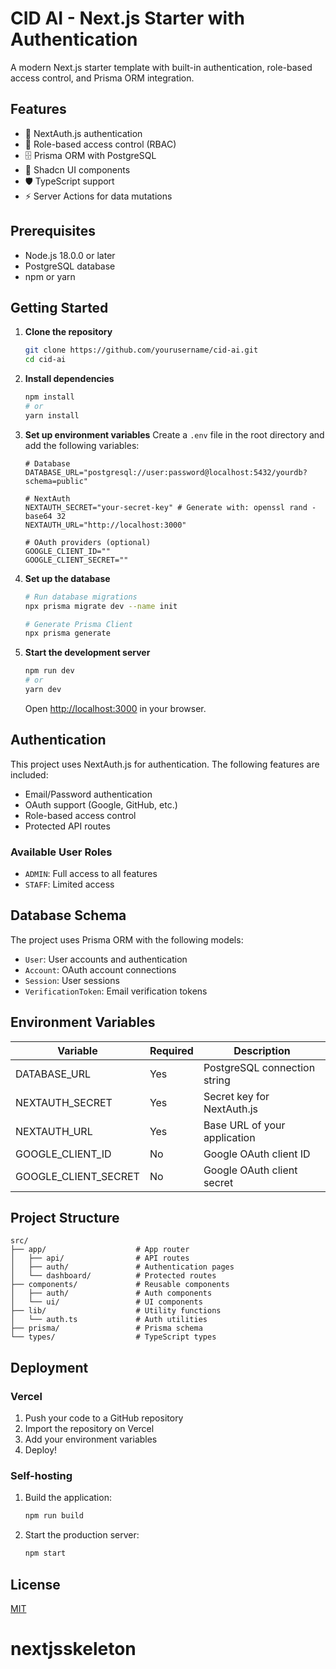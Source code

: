 # CID AI - Next.js Starter with Authentication

A modern Next.js starter template with built-in authentication, role-based access control, and Prisma ORM integration.

## Features

- 🔐 NextAuth.js authentication
- 👥 Role-based access control (RBAC)
- 🗄️ Prisma ORM with PostgreSQL
- 🎨 Shadcn UI components
- 🛡️ TypeScript support
- ⚡ Server Actions for data mutations

## Prerequisites

- Node.js 18.0.0 or later
- PostgreSQL database
- npm or yarn

## Getting Started

1. **Clone the repository**
   ```bash
   git clone https://github.com/yourusername/cid-ai.git
   cd cid-ai
   ```

2. **Install dependencies**
   ```bash
   npm install
   # or
   yarn install
   ```

3. **Set up environment variables**
   Create a `.env` file in the root directory and add the following variables:
   ```env
   # Database
   DATABASE_URL="postgresql://user:password@localhost:5432/yourdb?schema=public"
   
   # NextAuth
   NEXTAUTH_SECRET="your-secret-key" # Generate with: openssl rand -base64 32
   NEXTAUTH_URL="http://localhost:3000"
   
   # OAuth providers (optional)
   GOOGLE_CLIENT_ID=""
   GOOGLE_CLIENT_SECRET=""
   ```

4. **Set up the database**
   ```bash
   # Run database migrations
   npx prisma migrate dev --name init
   
   # Generate Prisma Client
   npx prisma generate
   ```

5. **Start the development server**
   ```bash
   npm run dev
   # or
   yarn dev
   ```

   Open [http://localhost:3000](http://localhost:3000) in your browser.

## Authentication

This project uses NextAuth.js for authentication. The following features are included:

- Email/Password authentication
- OAuth support (Google, GitHub, etc.)
- Role-based access control
- Protected API routes

### Available User Roles

- `ADMIN`: Full access to all features
- `STAFF`: Limited access

## Database Schema

The project uses Prisma ORM with the following models:

- `User`: User accounts and authentication
- `Account`: OAuth account connections
- `Session`: User sessions
- `VerificationToken`: Email verification tokens

## Environment Variables

| Variable | Required | Description |
|----------|----------|-------------|
| DATABASE_URL | Yes | PostgreSQL connection string |
| NEXTAUTH_SECRET | Yes | Secret key for NextAuth.js |
| NEXTAUTH_URL | Yes | Base URL of your application |
| GOOGLE_CLIENT_ID | No | Google OAuth client ID |
| GOOGLE_CLIENT_SECRET | No | Google OAuth client secret |

## Project Structure

```
src/
├── app/                    # App router
│   ├── api/                # API routes
│   ├── auth/               # Authentication pages
│   └── dashboard/          # Protected routes
├── components/             # Reusable components
│   ├── auth/               # Auth components
│   └── ui/                 # UI components
├── lib/                    # Utility functions
│   └── auth.ts             # Auth utilities
├── prisma/                 # Prisma schema
└── types/                  # TypeScript types
```

## Deployment

### Vercel

1. Push your code to a GitHub repository
2. Import the repository on Vercel
3. Add your environment variables
4. Deploy!

### Self-hosting

1. Build the application:
   ```bash
   npm run build
   ```

2. Start the production server:
   ```bash
   npm start
   ```

## License

[MIT](https://choosealicense.com/licenses/mit/)
# nextjsskeleton
